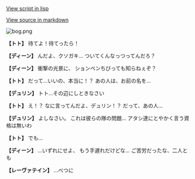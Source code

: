[View script in lisp](../scripts/1350702.txt)

[View source in markdown](1350702.md)

![bog.png](../images/backgrounds/bog.png)

**【トト】**
待てよ！待てったら！

**【ディーン】**
んだよ、クソガキ…
ついてくんなっつってんだろ？

**【ディーン】**
衝撃の光景に、
ションベンちびっても知らねぇぞ？

**【トト】**
だって…いいの、本当に！？
あの人は、お前の名を…

**【デュリン】**
トト…その辺にしときなさい

**【トト】**
え！？
なに言ってんだよ、デュリン！？
だって、あの人…

**【デュリン】**
よしなさい。
これは彼らの隊の問題…
アタシ達にとやかく言う資格は無いわ

**【トト】**
でも…

**【ディーン】**
…いずれにせよ、
もう手遅れだけどな…
ご苦労だったな、二人とも

**【レーヴァテイン】**
…べつに